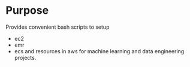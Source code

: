 # Purpose

Provides convenient bash scripts to setup
- ec2
- emr
- ecs
and resources in aws for machine learning and data engineering projects.


